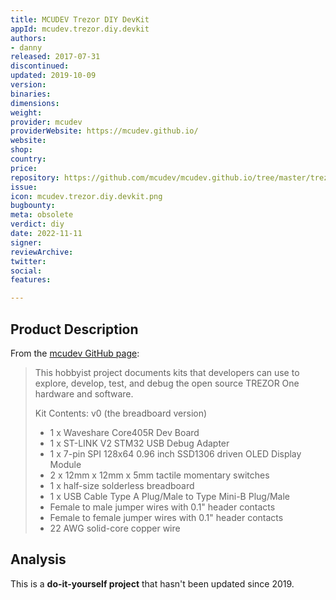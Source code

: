 ```yaml
---
title: MCUDEV Trezor DIY DevKit
appId: mcudev.trezor.diy.devkit
authors:
- danny
released: 2017-07-31
discontinued: 
updated: 2019-10-09
version: 
binaries: 
dimensions: 
weight: 
provider: mcudev
providerWebsite: https://mcudev.github.io/
website: 
shop: 
country: 
price: 
repository: https://github.com/mcudev/mcudev.github.io/tree/master/trezor-dev-kit
issue: 
icon: mcudev.trezor.diy.devkit.png
bugbounty: 
meta: obsolete
verdict: diy
date: 2022-11-11
signer: 
reviewArchive: 
twitter: 
social: 
features: 

---
```


## Product Description 

From the [mcudev GitHub page](https://mcudev.github.io/):

> This hobbyist project documents kits that developers can use to explore, develop, test, and debug the open source TREZOR One hardware and software.
> 
> Kit Contents: v0 (the breadboard version)
> - 1 x Waveshare Core405R Dev Board
> - 1 x ST-LINK V2 STM32 USB Debug Adapter
> - 1 x 7-pin SPI 128x64 0.96 inch SSD1306 driven OLED Display Module
> - 2 x 12mm x 12mm x 5mm tactile momentary switches
> - 1 x half-size solderless breadboard
> - 1 x USB Cable Type A Plug/Male to Type Mini-B Plug/Male
> - Female to male jumper wires with 0.1" header contacts
> - Female to female jumper wires with 0.1" header contacts
> - 22 AWG solid-core copper wire

## Analysis 

This is a **do-it-yourself project** that hasn't been updated since 2019.

